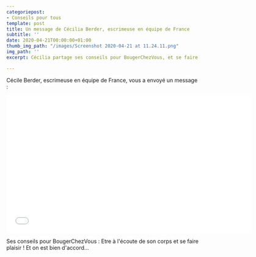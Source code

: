 ```yaml
---
categoriepost:
- Conseils pour tous
template: post
title: Un message de Cécilia Berder, escrimeuse en équipe de France
subtitle: ''
date: 2020-04-21T00:00:00+01:00
thumb_img_path: "/images/Screenshot 2020-04-21 at 11.24.11.png"
img_path: ''
excerpt: Cécilia partage ses conseils pour BougerChezVous, et se faire du bien

---
```

Cécile Berder, escrimeuse en équipe de France, vous a envoyé un message :

<body>

<iframe src="[https://player.vimeo.com/video/265045525](https://player.vimeo.com/video/265045525 "https://player.vimeo.com/video/265045525")" width="640" height="360" frameborder="0" allow="autoplay; fullscreen" allowfullscreen></iframe>

</body>

Ses conseils pour BougerChezVous : Etre à l'écoute de son corps et se faire plaisir ! Et on est bien d'accord...